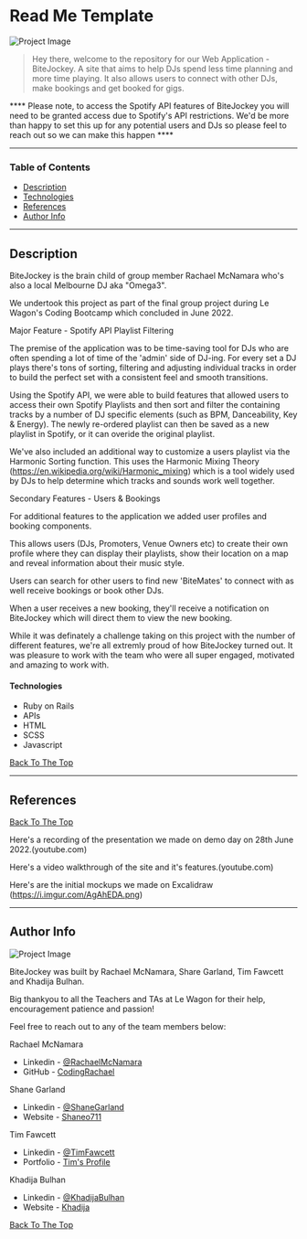 # Read Me Template

![Project Image](https://i.imgur.com/EPi3dA1.jpg)

> Hey there, welcome to the repository for our Web Application - BiteJockey. A site that aims to help DJs spend less time planning and more time playing. It also allows users to connect with other DJs, make bookings and get booked for gigs.

**** Please note, to access the Spotify API features of BiteJockey you will need to be granted access due to Spotify's API restrictions. We'd be more than happy to set this up for any potential users and DJs so please feel to reach out so we can make this happen ****

---

### Table of Contents

- [Description](#description)
- [Technologies](#technologies)
- [References](#references)
- [Author Info](#author-info)

---

## Description

BiteJockey is the brain child of group member Rachael McNamara who's also a local Melbourne DJ aka "Omega3".

We undertook this project as part of the final group project during Le Wagon's Coding Bootcamp which concluded in June 2022.

Major Feature - Spotify API Playlist Filtering

  The premise of the application was to be time-saving tool for DJs who are often spending a lot of time of the 'admin' side of DJ-ing. For every set a DJ plays there's tons of sorting, filtering and adjusting individual tracks in order to build the perfect set with a consistent feel and smooth transitions.

  Using the Spotify API, we were able to build features that allowed users to access their own Spotify Playlists and then sort and filter the containing tracks by a number of DJ specific elements (such as BPM, Danceability, Key & Energy). The newly re-ordered playlist can then be saved as a new playlist in Spotify, or it can overide the original playlist.

  We've also included an additional way to customize a users playlist via the Harmonic Sorting function. This uses the Harmonic Mixing Theory (https://en.wikipedia.org/wiki/Harmonic_mixing) which is a tool widely used by DJs to help determine which tracks and sounds work well together.

Secondary Features - Users & Bookings

  For additional features to the application we added user profiles and booking components.

  This allows users (DJs, Promoters, Venue Owners etc) to create their own profile where they can display their playlists, show their location on a map and reveal information about their music style.

  Users can search for other users to find new 'BiteMates' to connect with as well receive bookings or book other DJs.

  When a user receives a new booking, they'll receive a notification on BiteJockey which will direct them to view the new booking.

While it was definately a challenge taking on this project with the number of different features, we're all extremly proud of how BiteJockey turned out. It was pleasure to work with the team who were all super engaged, motivated and amazing to work with.

#### Technologies

- Ruby on Rails
- APIs
- HTML
- SCSS
- Javascript

[Back To The Top](#read-me-template)

---


## References
[Back To The Top](#read-me-template)

Here's a recording of the presentation we made on demo day on 28th June 2022.(youtube.com)

Here's a video walkthrough of the site and it's features.(youtube.com)

Here's are the initial mockups we made on Excalidraw (https://i.imgur.com/AgAhEDA.png)

---

## Author Info

![Project Image](https://i.imgur.com/V0A8BBY.jpg)

BiteJockey was built by Rachael McNamara, Share Garland, Tim Fawcett and Khadija Bulhan.

Big thankyou to all the Teachers and TAs at Le Wagon for their help, encouragement patience and passion!

Feel free to reach out to any of the team members below:

Rachael McNamara
- Linkedin - [@RachaelMcNamara](https://www.linkedin.com/in/rachael-m-950082183/)
- GitHub - [CodingRachael](https://github.com/codingrachael)

Shane Garland
- Linkedin - [@ShaneGarland](https://www.linkedin.com/in/shane-garland/)
- Website - [Shaneo711](https://github.com/shaneo711)

Tim Fawcett
- Linkedin - [@TimFawcett](https://www.linkedin.com/in/rachael-m-950082183/)
- Portfolio - [Tim's Profile](https://tjfaw1.github.io/Portfolio/)

Khadija Bulhan
- Linkedin - [@KhadijaBulhan](https://www.linkedin.com/in/khadija-bulhan-670967199/)
- Website - [Khadija](https://github.com/Khadijaa8)


[Back To The Top](#read-me-template)
